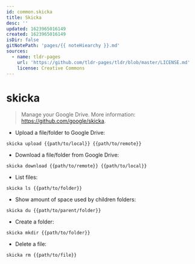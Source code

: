 ```yaml
---
id: common.skicka
title: Skicka
desc: ''
updated: 1623965016149
created: 1623965016149
isDir: false
gitNotePath: 'pages/{{ noteHiearchy }}.md'
sources:
  - name: tldr-pages
    url: 'https://github.com/tldr-pages/tldr/blob/master/LICENSE.md'
    license: Creative Commons
---
```

# skicka

> Manage your Google Drive.
> More information: <https://github.com/google/skicka>.

- Upload a file/folder to Google Drive:

`skicka upload {{path/to/local}} {{path/to/remote}}`

- Download a file/folder from Google Drive:

`skicka download {{path/to/remote}} {{path/to/local}}`

- List files:

`skicka ls {{path/to/folder}}`

- Show amount of space used by children folders:

`skicka du {{path/to/parent/folder}}`

- Create a folder:

`skicka mkdir {{path/to/folder}}`

- Delete a file:

`skicka rm {{path/to/file}}`

